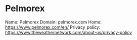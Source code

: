 
# Pelmorex

Name: Pelmorex
Domain: pelmorex.com
Home: https://www.pelmorex.com/en/
Privacy_policy: https://www.theweathernetwork.com/about-us/privacy-policy
